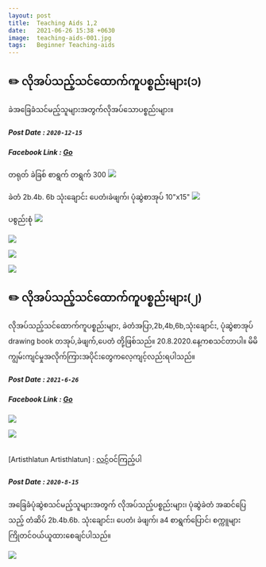 ```yaml
---
layout: post
title:  Teaching Aids 1,2
date:   2021-06-26 15:38 +0630
image:  teaching-aids-001.jpg
tags:   Beginner Teaching-aids
---
```

## ✏️ လိုအပ်သည့်သင်ထောက်ကူပစ္စည်းများ(၁)
ခဲအခြေခံသင်မည့်သူများအတွက်လိုအပ်သောပစ္စည်းများ။
##### Post Date : `2020-12-15`
##### Facebook Link : [Go](https://www.facebook.com/groups/243207936740930/permalink/319930232402033/)

တရုတ် ခဲခြစ် စာရွက် တရွက် 300
![]({{site.baseurl}}/img/teaching-aids-001/001.jpg)

ခဲတံ 2b.4b. 6b သုံးချောင်း ပေတံ၊ခဲဖျက်၊ ပုံဆွဲစာအုပ် 10"x15"
![]({{site.baseurl}}/img/teaching-aids-001/002.jpg)

ပစွည်းစုံ
![]({{site.baseurl}}/img/teaching-aids-001/003.jpg)

![]({{site.baseurl}}/img/teaching-aids-001/004.jpg)

![]({{site.baseurl}}/img/teaching-aids-001/005.jpg)

![]({{site.baseurl}}/img/teaching-aids-001/006.jpg)


## ✏️ လိုအပ်သည့်သင်ထောက်ကူပစ္စည်းများ(၂)
လိုအပ်သည့်သင်ထောက်ကူပစ္စည်းများ, ခဲတံအပြာ,2b,4b,6b,သုံးချောင်း, ပုံဆွဲစာအုပ် drawing book တအုပ်,ခဲဖျက်,ပေတံ တို့ဖြစ်သည်။ 20.8.2020.နေ့ကစသင်တာပါ။ မိမိကျွမ်းကျင်မှုအလိုက်ကြားအပိုင်းတွေကလေ့ကျင့်လည်းရပါသည်။
##### Post Date : `2021-6-26`
##### Facebook Link : [Go](https://www.facebook.com/groups/243207936740930/permalink/415184699543252/)

![]({{site.baseurl}}/img/teaching-aids-002/001.jpg)

![]({{site.baseurl}}/img/teaching-aids-002/002.jpg)

##
[Artisthlatun Artisthlatun] : [လင့်](https://www.facebook.com/468803447268489/posts/781168749365289/ )ဝင်ကြည့်ပါ
##### Post Date : `2020-8-15`
အခြေခံပုံဆွဲစသင်မည့်သူများအတွက် လိုအပ်သည့်ပစ္စည်းများ၊
ပုံဆွဲခဲတံ အဆင်ပြေသည့် တံဆိပ်
2b.4b.6b. သုံးချောင်း၊ ပေတံ၊ ခဲဖျက်၊ a4 စာရွက်ပြောင်၊ စက္ကူများ
ကြိုတင်ဝယ်ယူထားစေချင်ပါသည်။

![]({{site.baseurl}}/img/teaching-aids-002/003.jpg)